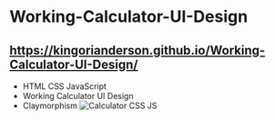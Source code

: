
# Working-Calculator-UI-Design
## https://kingorianderson.github.io/Working-Calculator-UI-Design/
- HTML CSS JavaScript
- Working Calculator UI Design  
- Claymorphism
![Calculator CSS JS](https://user-images.githubusercontent.com/96972017/151663754-0f661ddb-7535-4ae1-8eaa-0b9bf15689f4.PNG)
